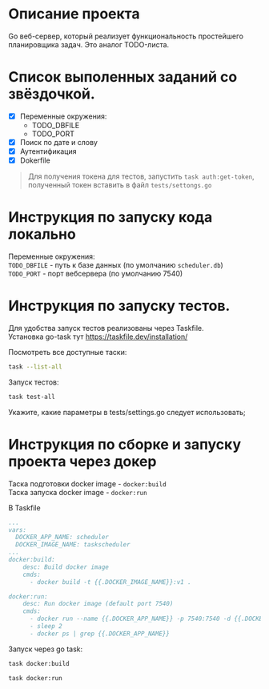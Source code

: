 # Описание проекта
Go веб-сервер, который реализует функциональность простейшего планировщика задач. Это аналог TODO-листа.

# Список выполенных заданий со звёздочкой. 
- [x] Переменные окружения:
    - TODO_DBFILE
    - TODO_PORT
- [x] Поиск по дате и слову  
- [x] Аутентификация  
- [x] Dokerfile  

> Для получения токена для тестов, запустить `task auth:get-token`,  
> полученный токен вставить в файл `tests/settongs.go`


# Инструкция по запуску кода локально
Переменные окружения:  
`TODO_DBFILE` - путь к базе данных (по умолчанию `scheduler.db`)  
`TODO_PORT` - порт вебсервера (по умолчанию 7540)  

# Инструкция по запуску тестов.
Для удобства запуск тестов реализованы через Taskfile.  
Установка go-task тут https://taskfile.dev/installation/

Посмотреть все доступные таски:  
```sh
task --list-all
```

Запуск тестов: 
```sh
task test-all
```


Укажите, какие параметры в tests/settings.go следует использовать;

# Инструкция по сборке и запуску проекта через докер 
Таска подготовки docker image - `docker:build`  
Таска запуска docker image    - `docker:run`  

В Taskfile
```yaml
...
vars:
  DOCKER_APP_NAME: scheduler
  DOCKER_IMAGE_NAME: taskscheduler
...
docker:build:
    desc: Build docker image
    cmds:
      - docker build -t {{.DOCKER_IMAGE_NAME}}:v1 .

docker:run:
    desc: Run docker image (default port 7540)
    cmds:
      - docker run --name {{.DOCKER_APP_NAME}} -p 7540:7540 -d {{.DOCKER_IMAGE_NAME}}:v1
      - sleep 2
      - docker ps | grep {{.DOCKER_APP_NAME}}
```

Запуск через go task:
```sh
task docker:build
```
```sh
task docker:run
```